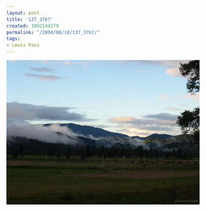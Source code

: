 ```yaml
---
layout: post
title: '137_3767'
created: 1092144179
permalink: "/2004/08/10/137_3767/"
tags:
- Lewis Pass
---
```


<img src="/image/images/137_3767-1280.jpg"/>

